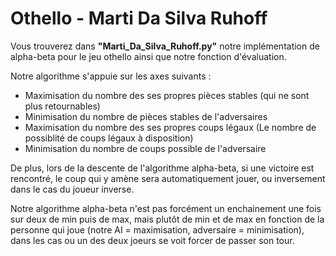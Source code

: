 # Othello - Marti Da Silva Ruhoff

Vous trouverez dans **"Marti_Da_Silva_Ruhoff.py"** notre implémentation de alpha-beta pour le jeu othello ainsi que notre fonction d'évaluation.

Notre algorithme s'appuie sur les axes suivants :

- Maximisation du nombre des ses propres pièces stables (qui ne sont plus retournables)
- Minimisation du nombre de pièces stables de l'adversaires
- Maximisation du nombre des ses propres coups légaux (Le nombre de possiblité de coups légaux à disposition)
- Minimisation du nombre de coups possible de l'adversaire

De plus, lors de la descente de l'algorithme alpha-beta, si une victoire est rencontré, le coup qui y amène sera automatiquement jouer, ou inversement dans le cas du joueur inverse.

Notre algorithme alpha-beta n'est pas forcément un enchainement une fois sur deux de min puis de max, mais plutôt de min et de max en fonction de la personne qui joue (notre AI = maximisation, adversaire = minimisation), dans les cas ou un des deux joeurs se voit forcer de passer son tour.

